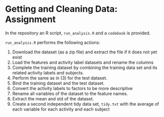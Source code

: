 # Getting and Cleaning Data: Assignment

In the repository an R script, `run_analysis.R` and a `codebook` is provided.

`run_analysis.R` performs the following actions:

1. Download the dataset (as a zip file) and extract the file if it does not yet exist
2. Load the features and activity label datasets and rename the columns 
3. Complete the training dataset by combining the training data set and its related activity labels and subjects.
4. Perform the same as in (3) for the test dataset.
5. Bind the training dataset and the test dataset.
6. Convert the activity labels to factors to be more descriptive
7. Rename all variables of the dataset to the feature names.
8. Extract the mean and std of the dataset.
9. Create a second independent tidy data set, `tidy.txt` with the average of each variable for each activity and each subject

